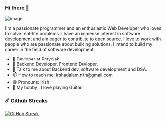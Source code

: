 ### Hi there 👋

![image]()

I'm a passionate programmer and an enthusiastic Web Developer who loves to solve real-life problems. I have an immense interest in software development and am eager to contribute to open source. I love to work with people who are passionate about building solutions. I intend to build my career in the field of software development.

- 🔭 Devloper at Prayojak
- 🌱 Backend Developer, Frontend Devloper.
- 🤝 Talk to me about Backend dev, software development and DSA.
- 📫 How to reach me: irshadalam.nith@gmail.com
- 😄 Pronouns: Irish
- 🎨 My hobby : I love playing Guitar.

 ### ☄️ Github Streaks
[![GitHub Streak](https://streak-stats.demolab.com/?user=irshad-alam-irish)](https://git.io/streak-stats)
<!--
**irshad-alam-irish/irshad-alam-irish** is a ✨ _special_ ✨ repository because its `README.md` (this file) appears on your GitHub profile.
![image]()
https://github.com/irshad-alam-irish/irshad-alam-irish/assets/112090447/cdc14abd-3d85-40d5-ba11-a2bb6caeff6c

Here are some ideas to get you started:

- 🔭 I’m currently working on ...
- 🌱 I’m currently learning ...
- 👯 I’m looking to collaborate on ...
- 🤔 I’m looking for help with ...
- 💬 Ask me about ...
- 📫 How to reach me: ...
- 😄 Pronouns: ...
- ⚡ Fun fact: ...
-->
